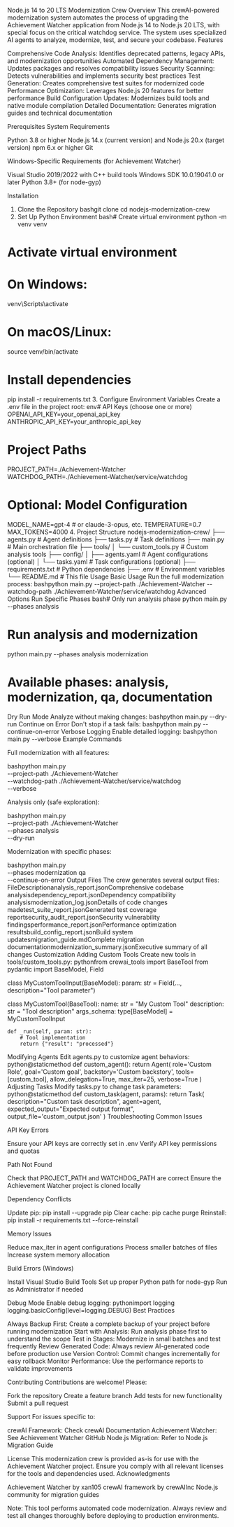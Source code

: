 Node.js 14 to 20 LTS Modernization Crew
Overview
This crewAI-powered modernization system automates the process of upgrading the Achievement Watcher application from Node.js 14 to Node.js 20 LTS, with special focus on the critical watchdog service. The system uses specialized AI agents to analyze, modernize, test, and secure your codebase.
Features

Comprehensive Code Analysis: Identifies deprecated patterns, legacy APIs, and modernization opportunities
Automated Dependency Management: Updates packages and resolves compatibility issues
Security Scanning: Detects vulnerabilities and implements security best practices
Test Generation: Creates comprehensive test suites for modernized code
Performance Optimization: Leverages Node.js 20 features for better performance
Build Configuration Updates: Modernizes build tools and native module compilation
Detailed Documentation: Generates migration guides and technical documentation

Prerequisites
System Requirements

Python 3.8 or higher
Node.js 14.x (current version) and Node.js 20.x (target version)
npm 6.x or higher
Git

Windows-Specific Requirements (for Achievement Watcher)

Visual Studio 2019/2022 with C++ build tools
Windows SDK 10.0.19041.0 or later
Python 3.8+ (for node-gyp)

Installation
1. Clone the Repository
bashgit clone <your-repo-url>
cd nodejs-modernization-crew
2. Set Up Python Environment
bash# Create virtual environment
python -m venv venv

# Activate virtual environment
# On Windows:
venv\Scripts\activate
# On macOS/Linux:
source venv/bin/activate

# Install dependencies
pip install -r requirements.txt
3. Configure Environment Variables
Create a .env file in the project root:
env# API Keys (choose one or more)
OPENAI_API_KEY=your_openai_api_key
ANTHROPIC_API_KEY=your_anthropic_api_key

# Project Paths
PROJECT_PATH=./Achievement-Watcher
WATCHDOG_PATH=./Achievement-Watcher/service/watchdog

# Optional: Model Configuration
MODEL_NAME=gpt-4  # or claude-3-opus, etc.
TEMPERATURE=0.7
MAX_TOKENS=4000
4. Project Structure
nodejs-modernization-crew/
├── agents.py           # Agent definitions
├── tasks.py           # Task definitions
├── main.py            # Main orchestration file
├── tools/
│   └── custom_tools.py # Custom analysis tools
├── config/
│   ├── agents.yaml    # Agent configurations (optional)
│   └── tasks.yaml     # Task configurations (optional)
├── requirements.txt   # Python dependencies
├── .env              # Environment variables
└── README.md         # This file
Usage
Basic Usage
Run the full modernization process:
bashpython main.py --project-path ./Achievement-Watcher --watchdog-path ./Achievement-Watcher/service/watchdog
Advanced Options
Run Specific Phases
bash# Only run analysis phase
python main.py --phases analysis

# Run analysis and modernization
python main.py --phases analysis modernization

# Available phases: analysis, modernization, qa, documentation
Dry Run Mode
Analyze without making changes:
bashpython main.py --dry-run
Continue on Error
Don't stop if a task fails:
bashpython main.py --continue-on-error
Verbose Logging
Enable detailed logging:
bashpython main.py --verbose
Example Commands

Full modernization with all features:

bashpython main.py \
  --project-path ./Achievement-Watcher \
  --watchdog-path ./Achievement-Watcher/service/watchdog \
  --verbose

Analysis only (safe exploration):

bashpython main.py \
  --project-path ./Achievement-Watcher \
  --phases analysis \
  --dry-run

Modernization with specific phases:

bashpython main.py \
  --phases modernization qa \
  --continue-on-error
Output Files
The crew generates several output files:
FileDescriptionanalysis_report.jsonComprehensive codebase analysisdependency_report.jsonDependency compatibility analysismodernization_log.jsonDetails of code changes madetest_suite_report.jsonGenerated test coverage reportsecurity_audit_report.jsonSecurity vulnerability findingsperformance_report.jsonPerformance optimization resultsbuild_config_report.jsonBuild system updatesmigration_guide.mdComplete migration documentationmodernization_summary.jsonExecutive summary of all changes
Customization
Adding Custom Tools
Create new tools in tools/custom_tools.py:
pythonfrom crewai_tools import BaseTool
from pydantic import BaseModel, Field

class MyCustomToolInput(BaseModel):
    param: str = Field(..., description="Tool parameter")

class MyCustomTool(BaseTool):
    name: str = "My Custom Tool"
    description: str = "Tool description"
    args_schema: type[BaseModel] = MyCustomToolInput
    
    def _run(self, param: str):
        # Tool implementation
        return {"result": "processed"}
Modifying Agents
Edit agents.py to customize agent behaviors:
python@staticmethod
def custom_agent():
    return Agent(
        role='Custom Role',
        goal='Custom goal',
        backstory='Custom backstory',
        tools=[custom_tool],
        allow_delegation=True,
        max_iter=25,
        verbose=True
    )
Adjusting Tasks
Modify tasks.py to change task parameters:
python@staticmethod
def custom_task(agent, params):
    return Task(
        description="Custom task description",
        agent=agent,
        expected_output="Expected output format",
        output_file='custom_output.json'
    )
Troubleshooting
Common Issues

API Key Errors

Ensure your API keys are correctly set in .env
Verify API key permissions and quotas


Path Not Found

Check that PROJECT_PATH and WATCHDOG_PATH are correct
Ensure the Achievement Watcher project is cloned locally


Dependency Conflicts

Update pip: pip install --upgrade pip
Clear cache: pip cache purge
Reinstall: pip install -r requirements.txt --force-reinstall


Memory Issues

Reduce max_iter in agent configurations
Process smaller batches of files
Increase system memory allocation


Build Errors (Windows)

Install Visual Studio Build Tools
Set up proper Python path for node-gyp
Run as Administrator if needed



Debug Mode
Enable debug logging:
pythonimport logging
logging.basicConfig(level=logging.DEBUG)
Best Practices

Always Backup First: Create a complete backup of your project before running modernization
Start with Analysis: Run analysis phase first to understand the scope
Test in Stages: Modernize in small batches and test frequently
Review Generated Code: Always review AI-generated code before production use
Version Control: Commit changes incrementally for easy rollback
Monitor Performance: Use the performance reports to validate improvements

Contributing
Contributions are welcome! Please:

Fork the repository
Create a feature branch
Add tests for new functionality
Submit a pull request

Support
For issues specific to:

crewAI Framework: Check crewAI Documentation
Achievement Watcher: See Achievement Watcher GitHub
Node.js Migration: Refer to Node.js Migration Guide

License
This modernization crew is provided as-is for use with the Achievement Watcher project. Ensure you comply with all relevant licenses for the tools and dependencies used.
Acknowledgments

Achievement Watcher by xan105
crewAI framework by crewAIInc
Node.js community for migration guides


Note: This tool performs automated code modernization. Always review and test all changes thoroughly before deploying to production environments.